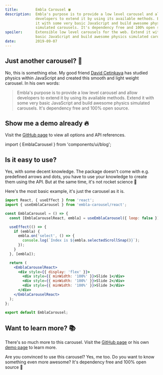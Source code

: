 ```yaml
---
title:        Embla Carousel 🍀
description:  Embla's purpose is to provide a low level carousel and allow
              developers to extend it by using its available methods. Extend
              it with some very basic JavaScript and build awesome physics
              simulated carousels. It's dependency free and 100% open source.
spoiler:      Extensible low level carousels for the web. Extend it with
              basic JavaScript and build awesome physics simulated carousels.
date:         2019-09-07
---
```


## Just another carousel? 🤨

No, this is something else. My good friend [David Cetinkaya](https://twitter.com/david_cetinkaya)
has studied physics within JavaScript and created this smooth and light
weight carousel. In his own words:

> Embla's purpose is to provide a low level carousel and allow developers to
> extend it by using its available methods. Extend it with some very basic
> JavaScript and build awesome physics simulated carousels. It's dependency
> free and 100% open source.

## Show me a demo already 🔥

Visit the [GitHub page](https://github.com/davidcetinkaya/embla-carousel)
to view all options and API references.

import { EmblaCarousel } from 'components/ui/blog';

<EmblaCarousel />

## Is it easy to use?

Yes, with some decent knowledge. The package doesn't come with e.g. predefined
arrows and dots, you have to use your knowledge to create them using the API.
But at the same time, it's not rocket science 🚀

Here's the most basic example, it's just the carousel as it is.

```jsx
import React, { useEffect } from 'react';
import { useEmblaCarousel } from 'embla-carousel/react';

const EmblaCarousel = () => {
  const [EmblaCarouselReact, embla] = useEmblaCarousel({ loop: false });

  useEffect(() => {
    if (embla) {
      embla.on('select', () => {
        console.log(`Index is ${embla.selectedScrollSnap()}`);
      });
    }
  }, [embla]);

  return (
    <EmblaCarouselReact>
      <div style={{ display: 'flex' }}>
        <div style={{ minWidth: '100%' }}>Slide 1</div>
        <div style={{ minWidth: '100%' }}>Slide 2</div>
        <div style={{ minWidth: '100%' }}>Slide 3</div>
      </div>
    </EmblaCarouselReact>
  );
};

export default EmblaCarousel;
```

## Want to learn more? 📚

There's so much more to this carousel. Visit the [GitHub page](https://github.com/davidcetinkaya/embla-carousel)
or his own [demo page](https://davidcetinkaya.github.io/embla-carousel/)
to learn more.

Are you convinced to use this carousel? Yes, me too. Do you want to know
something even more awesome? It's dependency free and 100% open source 🎈
